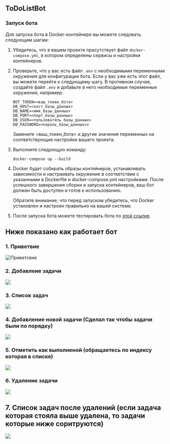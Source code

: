 ## ToDoListBot

### Запуск бота

Для запуска бота в Docker-контейнере вы можете следовать следующим шагам:

1. Убедитесь, что в вашем проекте присутствует файл `docker-compose.yml`, в котором определены сервисы и настройки контейнеров.

2. Проверьте, что у вас есть файл `.env` с необходимыми переменными окружения для конфигурации бота. Если у вас уже есть этот файл, вы можете перейти к следующему шагу. В противном случае, создайте файл `.env` и добавьте в него необходимые переменные окружения, например:

   ```shell 
   BOT_TOKEN=<ваш_токен_бота>
   DB_HOST=<хост_базы_данных>
   DB_NAME=<имя_базы_данных>
   DB_PORT=<порт_базы_данных>
   DB_USER=<пользователь_базы_данных>
   DB_PASSWORD=<пароль_базы_данных>v
   ```
   Замените <ваш_токен_бота> и другие значения переменных на соответствующие настройки вашего проекта.

4. Выполните следующую команду:
   ```shell
   docker-compose up --build
   ```
6. Docker будет собирать образы контейнеров, устанавливать зависимости и настраивать окружение в соответствии с указанными в Dockerfile и docker-compose.yml настройками. После успешного завершения сборки и запуска контейнеров, ваш бот должен быть доступен и готов к использованию.
   
   Обратите внимание, что перед запуском убедитесь, что Docker установлен и настроен правильно на вашей системе.
5. После запуска бота можете тестировать бота по [этой ссылке](https://t.me/ToDoListTzBot).

## Ниже показано как работает бот
### 1. Приветвие
   ![Приветсвие](screenshots/1.png)

### 2. Добавлеие задачи 
   ![](screenshots/2.png)

### 3. Список задач
   ![](screenshots/3.png)

### 4. Добавление новой задачи (Сделал так чтобы задачи были по порядку)
   ![](screenshots/4.png)

### 5. Отметить как выполненой (обращаетесь по индексу которая в списке)
   ![](screenshots/5.png)


### 6. Удаление задачи 
   ![](screenshots/6.png)

## 7. Список задач после удалений (если задача которая стояла выше удалена, то задачи которые ниже соритруются)
   ![](screenshots/7.png)
